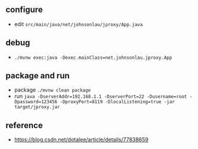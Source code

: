 ## configure
* edit `src/main/java/net/johnsonlau/jproxy/App.java`

## debug
* `./mvnw exec:java -Dexec.mainClass=net.johnsonlau.jproxy.App`

## package and run
* package `./mvnw clean package`
* run `java -DserverAddr=192.168.1.1 -DserverPort=22 -Dusername=root -Dpassword=123456 -DproxyPort=8119 -DlocalListening=true -jar target/jproxy.jar`

## reference
* https://blog.csdn.net/dotalee/article/details/77838659